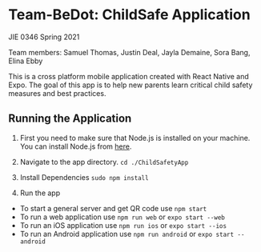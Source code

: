# Team-BeDot: ChildSafe Application
JIE 0346 Spring 2021

Team members: Samuel Thomas, Justin Deal, Jayla Demaine, Sora Bang, Elina Ebby

This is a cross platform mobile application created with React Native and Expo. The goal of this app is to help new parents learn critical child safety measures and best practices. 

## Running the Application
1. First you need to make sure that Node.js is installed on your machine.
You can install Node.js from [here](https://nodejs.org/en/download/). 

2. Navigate to the app directory.
`cd ./ChildSafetyApp`

3. Install Dependencies 
`sudo npm install`

4. Run the app
- To start a general server and get QR code use `npm start`
- To run a web application use `npm run web` or `expo start --web`
- To run an iOS application use `npm run ios` or `expo start --ios`
- To run an Android application use `npm run android` or `expo start --android`
